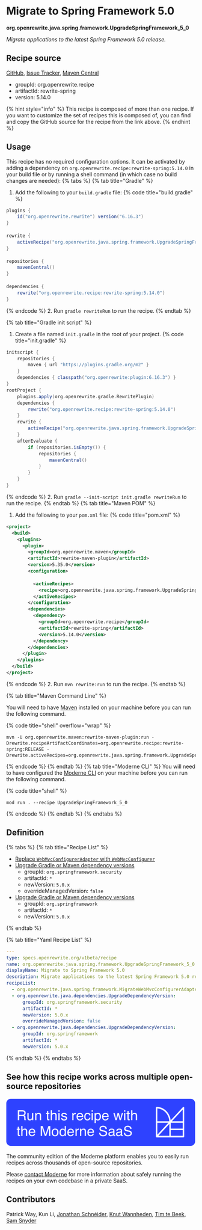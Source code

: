 # Migrate to Spring Framework 5.0

**org.openrewrite.java.spring.framework.UpgradeSpringFramework\_5\_0**

_Migrate applications to the latest Spring Framework 5.0 release._

## Recipe source

[GitHub](https://github.com/openrewrite/rewrite-spring/blob/main/src/main/resources/META-INF/rewrite/spring-framework-50.yml), [Issue Tracker](https://github.com/openrewrite/rewrite-spring/issues), [Maven Central](https://central.sonatype.com/artifact/org.openrewrite.recipe/rewrite-spring/5.14.0/jar)

* groupId: org.openrewrite.recipe
* artifactId: rewrite-spring
* version: 5.14.0

{% hint style="info" %}
This recipe is composed of more than one recipe. If you want to customize the set of recipes this is composed of, you can find and copy the GitHub source for the recipe from the link above.
{% endhint %}

## Usage

This recipe has no required configuration options. It can be activated by adding a dependency on `org.openrewrite.recipe:rewrite-spring:5.14.0` in your build file or by running a shell command (in which case no build changes are needed): 
{% tabs %}
{% tab title="Gradle" %}
1. Add the following to your `build.gradle` file:
{% code title="build.gradle" %}
```groovy
plugins {
    id("org.openrewrite.rewrite") version("6.16.3")
}

rewrite {
    activeRecipe("org.openrewrite.java.spring.framework.UpgradeSpringFramework_5_0")
}

repositories {
    mavenCentral()
}

dependencies {
    rewrite("org.openrewrite.recipe:rewrite-spring:5.14.0")
}
```
{% endcode %}
2. Run `gradle rewriteRun` to run the recipe.
{% endtab %}

{% tab title="Gradle init script" %}
1. Create a file named `init.gradle` in the root of your project.
{% code title="init.gradle" %}
```groovy
initscript {
    repositories {
        maven { url "https://plugins.gradle.org/m2" }
    }
    dependencies { classpath("org.openrewrite:plugin:6.16.3") }
}
rootProject {
    plugins.apply(org.openrewrite.gradle.RewritePlugin)
    dependencies {
        rewrite("org.openrewrite.recipe:rewrite-spring:5.14.0")
    }
    rewrite {
        activeRecipe("org.openrewrite.java.spring.framework.UpgradeSpringFramework_5_0")
    }
    afterEvaluate {
        if (repositories.isEmpty()) {
            repositories {
                mavenCentral()
            }
        }
    }
}
```
{% endcode %}
2. Run `gradle --init-script init.gradle rewriteRun` to run the recipe.
{% endtab %}
{% tab title="Maven POM" %}
1. Add the following to your `pom.xml` file:
{% code title="pom.xml" %}
```xml
<project>
  <build>
    <plugins>
      <plugin>
        <groupId>org.openrewrite.maven</groupId>
        <artifactId>rewrite-maven-plugin</artifactId>
        <version>5.35.0</version>
        <configuration>
          
          <activeRecipes>
            <recipe>org.openrewrite.java.spring.framework.UpgradeSpringFramework_5_0</recipe>
          </activeRecipes>
        </configuration>
        <dependencies>
          <dependency>
            <groupId>org.openrewrite.recipe</groupId>
            <artifactId>rewrite-spring</artifactId>
            <version>5.14.0</version>
          </dependency>
        </dependencies>
      </plugin>
    </plugins>
  </build>
</project>
```
{% endcode %}
2. Run `mvn rewrite:run` to run the recipe.
{% endtab %}

{% tab title="Maven Command Line" %}

You will need to have [Maven](https://maven.apache.org/download.cgi) installed on your machine before you can run the following command.

{% code title="shell" overflow="wrap" %}
```shell
mvn -U org.openrewrite.maven:rewrite-maven-plugin:run -Drewrite.recipeArtifactCoordinates=org.openrewrite.recipe:rewrite-spring:RELEASE -Drewrite.activeRecipes=org.openrewrite.java.spring.framework.UpgradeSpringFramework_5_0 
```
{% endcode %}
{% endtab %}
{% tab title="Moderne CLI" %}
You will need to have configured the [Moderne CLI](https://docs.moderne.io/moderne-cli/cli-intro) on your machine before you can run the following command.

{% code title="shell" %}
```shell
mod run . --recipe UpgradeSpringFramework_5_0
```
{% endcode %}
{% endtab %}
{% endtabs %}

## Definition

{% tabs %}
{% tab title="Recipe List" %}
* [Replace `WebMvcConfigurerAdapter` with `WebMvcConfigurer`](../../../java/spring/framework/migratewebmvcconfigureradapter.md)
* [Upgrade Gradle or Maven dependency versions](../../../java/dependencies/upgradedependencyversion.md)
  * groupId: `org.springframework.security`
  * artifactId: `*`
  * newVersion: `5.0.x`
  * overrideManagedVersion: `false`
* [Upgrade Gradle or Maven dependency versions](../../../java/dependencies/upgradedependencyversion.md)
  * groupId: `org.springframework`
  * artifactId: `*`
  * newVersion: `5.0.x`

{% endtab %}

{% tab title="Yaml Recipe List" %}
```yaml
---
type: specs.openrewrite.org/v1beta/recipe
name: org.openrewrite.java.spring.framework.UpgradeSpringFramework_5_0
displayName: Migrate to Spring Framework 5.0
description: Migrate applications to the latest Spring Framework 5.0 release.
recipeList:
  - org.openrewrite.java.spring.framework.MigrateWebMvcConfigurerAdapter
  - org.openrewrite.java.dependencies.UpgradeDependencyVersion:
      groupId: org.springframework.security
      artifactId: *
      newVersion: 5.0.x
      overrideManagedVersion: false
  - org.openrewrite.java.dependencies.UpgradeDependencyVersion:
      groupId: org.springframework
      artifactId: *
      newVersion: 5.0.x

```
{% endtab %}
{% endtabs %}

## See how this recipe works across multiple open-source repositories

[![Moderne Link Image](/.gitbook/assets/ModerneRecipeButton.png)](https://app.moderne.io/recipes/org.openrewrite.java.spring.framework.UpgradeSpringFramework_5_0)

The community edition of the Moderne platform enables you to easily run recipes across thousands of open-source repositories.

Please [contact Moderne](https://moderne.io/product) for more information about safely running the recipes on your own codebase in a private SaaS.

## Contributors
Patrick Way, Kun Li, [Jonathan Schnéider](mailto:jkschneider@gmail.com), [Knut Wannheden](mailto:knut@moderne.io), [Tim te Beek](mailto:timtebeek@gmail.com), [Sam Snyder](mailto:sam@moderne.io)
